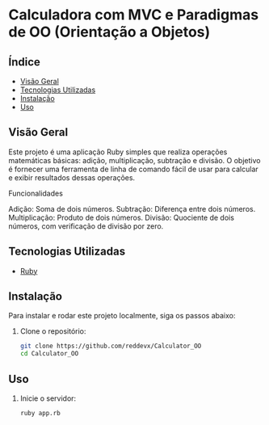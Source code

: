 # Calculadora com MVC e Paradigmas de OO (Orientação a Objetos)

## Índice

- [Visão Geral](#visão-geral)
- [Tecnologias Utilizadas](#tecnologias-utilizadas)
- [Instalação](#instalação)
- [Uso](#uso)


## Visão Geral

Este projeto é uma aplicação Ruby simples que realiza operações matemáticas básicas: adição, multiplicação, subtração e divisão. O objetivo é fornecer uma ferramenta de linha de comando fácil de usar para calcular e exibir resultados dessas operações.

Funcionalidades

Adição: Soma de dois números.
Subtração: Diferença entre dois números.
Multiplicação: Produto de dois números.
Divisão: Quociente de dois números, com verificação de divisão por zero.

## Tecnologias Utilizadas

- [Ruby](https://www.ruby-lang.org/en/)

## Instalação

Para instalar e rodar este projeto localmente, siga os passos abaixo:

1. Clone o repositório:
    ```sh
    git clone https://github.com/reddevx/Calculator_OO
    cd Calculator_OO
    ```

## Uso

1. Inicie o servidor:
    ```sh
    ruby app.rb
    ```
